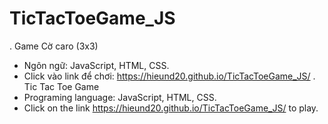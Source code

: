 # TicTacToeGame_JS
. Game Cờ caro (3x3)
- Ngôn ngữ: JavaScript, HTML, CSS.
- Click vào link để chơi: https://hieund20.github.io/TicTacToeGame_JS/ 
. Tic Tac Toe Game
- Programing language: JavaScript, HTML, CSS.
- Click on the link https://hieund20.github.io/TicTacToeGame_JS/ to play. 
